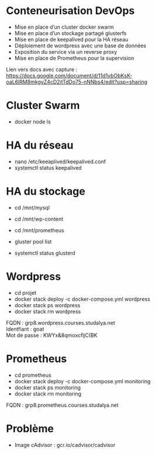 # Conteneurisation DevOps

- Mise en place d’un cluster docker swarm
- Mise en place d’un stockage partagé glusterfs
- Mise en place de keepalived pour la HA réseau
- Déploiement de wordpress avec une base de données
- Exposition du service via un reverse proxy
- Mise en place de Prometheus pour la supervision

Lien vers docs avec capture : https://docs.google.com/document/d/11d1vbObKsK-oaL6lRM8mkgyZ4cD2itTdDo75-nNNbs4/edit?usp=sharing

# Cluster Swarm

- docker node ls

# HA du réseau

- nano /etc/keeaplived/keepalived.conf
- systemctl status keepalived

# HA du stockage

- cd /mnt/mysql
- cd /mnt/wp-content
- cd /mnt/prometheus

- gluster pool list
- systemctl status glusterd

# Wordpress

- cd projet
- docker stack deploy -c docker-compose.yml wordpress
- docker stack ps wordpress
- docker stack rm wordpress

FQDN : grp8.wordpress.courses.studalya.net<br>
Identfiant : goat<br>
Mot de passe : KWYx&8qmoxcfljC(BK

# Prometheus

- cd prometheus
- docker stack deploy -c docker-compose.yml monitoring
- docker stack ps monitoring
- docker stack rm monitoring

FQDN : grp8.prometheus.courses.studalya.net

# Problème

- Image cAdvisor : gcr.io/cadvisor/cadvisor
